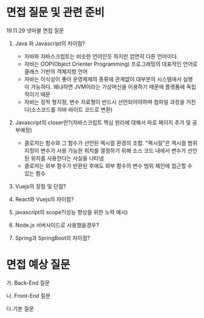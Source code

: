 <!-- TITLE: 면접관련 -->
<!-- SUBTITLE: 봐왔던 면접들의 면접 질문들에 대한 피드백 및 예상 질문 준비 -->

# 면접 질문 및 관련 준비

19.11.29 넷마블 면접 질문

1. Java 와 Javascript의 차이점?
   - 자바와 자바스크립트는 비슷한 언어인듯 하지만 엄연히 다른 언어이다.
   - 자바는 OOP(Object Orienter Programming) 프로그래밍의 대표적인 언어로 클래스 기반의 객체지향 언어
   - 자바는 이식성이 좋아 운영체제의 종류에 관계없이 대부분의 시스템에서 실행이 가능하다. 왜냐하면 JVM이라는 가상머신을 이용하기 때문에 플랫폼에 독립적이기 때문
   - 자바는 정적 형지정, 변수 자료형이 반드시 선언되어야하며 컴파일 과정을 거친다(소스코드를 자바 바이트 코드로 변환)
	 
2. Javascript의 closer란?(자바스크립트 핵심 원리에 대해서 따로 페이지 추가 및 공부예정)
   - 클로저는 함수와 그 함수가 선언된 렉시컬 환경의 조합. "렉시컬"은 렉시컬 범위 지정이 변수가 사용 가능한 위치를 결정하기 위해 소스 코드 내에서 변수가 선언된 위치를 사용한다는 사실을 나타냄
   - 클로저는 외부 함수가 반환된 후에도 외부 함수의 변수 범위 체인에 접근할 수 있는 함수
3. Vuejs의 장점 및 단점?
4. React와 Vuejs의 차이점?
5. javascript의 scope?(성능 향상을 위한 노력 예시)
6. Node.js 서버사이드로 사용했을경우?
7. Spring과 SpringBoot의 차이점?

# 면접 예상 질문

가. Back-End 질문

나. Front-End 질문

다.기본 질문